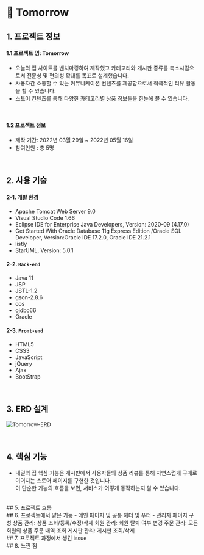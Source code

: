 # :pushpin: Tomorrow
## 1. 프로젝트 정보
#### 1.1 프로젝트 명: Tomorrow
- 오늘의 집 사이트를 벤치마킹하여 제작했고 카테고리와 게시판 종류를 축소시킴으로서 전문성 및 편의성 확대를 목표로 설계했습니다.
- 사용자간 소통할 수 있는 커뮤니케이션 컨텐츠를 제공함으로서 적극적인 리뷰 활동을 할 수 있습니다.
- 스토어 컨텐츠를 통해 다양한 카테고리별 상품 정보들을 한눈에 볼 수 있습니다.

</br>

#### 1.2 프로젝트 정보 
- 제작 기간: 2022년 03월 29일 ~ 2022년 05월 16일
- 참여인원 : 총 5명

</br>

## 2. 사용 기술
#### 2-1. 개발 환경
  - Apache Tomcat Web Server 9.0
  - Visual Studio Code 1.66
  - Eclipse IDE for Enterprise Java Developers, Version: 2020-09 (4.17.0)
  - Get Started With Oracle Database 11g Express Edition
  /Oracle SQL Developer, Version:Oracle IDE 17.2.0, Oracle IDE 21.2.1 
  - listly
  - StarUML, Version: 5.0.1

#### 2-2. `Back-end`
  - Java 11
  - JSP
  - JSTL-1.2
  - gson-2.8.6
  - cos
  - ojdbc66
  - Oracle
  
#### 2-3. `Front-end`
  - HTML5
  - CSS3
  - JavaScript
  - jQuery
  - Ajax
  - BootStrap

</br>

## 3. ERD 설계
![Tomorrow-ERD](https://user-images.githubusercontent.com/98321110/194283481-271d56cb-414c-4dfb-8e9f-7a7a6b8f7a6c.png)

</br>

## 4. 핵심 기능
- 내일의 집 핵심 기능은 게시판에서 사용자들의 상품 리뷰를 통해 
  자연스럽게 구매로 이어지는 스토어 페이지를 구현한 것입니다.  
  이 단순한 기능의 흐름을 보면, 서비스가 어떻게 동작하는지 알 수 있습니다. 

</br>
## 5. 프로젝트 흐름

</br>
## 6. 프로젝트에서 맡은 기능
- 메인 페이지 및 공통 헤더 및 푸터
- 관리자 페이지 구성   
  상품 관리: 상품 조회/등록/수정/삭제   
  회원 관리: 회원 탈퇴 여부 변경   
  주문 관리: 모든 회원의 상품 주문 내역 조회   
  게시판 관리: 게시판 조회/삭제    

</br>
## 7. 프로젝트 과정에서 생긴 issue


</br>
## 8. 느낀 점

